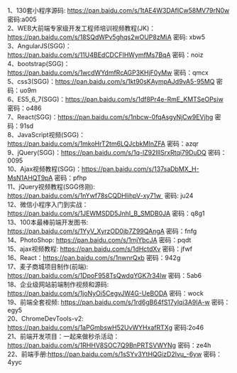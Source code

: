1、130套小程序源码: https://pan.baidu.com/s/1tAE4W3DAfICw58MV79rN0w 密码:a005  
2、WEB大前端专家级开发工程师培训视频教程(JK)：https://pan.baidu.com/s/18SQdWPv5ghqs2wOUP8zMiA 密码: xbw5  
3、AngularJS(SGG)：https://pan.baidu.com/s/11U4BEdCDCFIHWymfMs7BqA 密码：noiz  
4、bootstrap(SGG)：https://pan.baidu.com/s/1wcdWYdmfRcAGP3KHjF0yMw 密码：qmcx  
5、css3(SGG)：https://pan.baidu.com/s/1kt90sKAympAJd9vA5-95MQ 密码：uo9m  
6、ES5_6_7(SGG)：https://pan.baidu.com/s/1df8Pr4e-RmE_KMTSeOPsiw 密码：o486  
7、React(SGG)：https://pan.baidu.com/s/1nbcw-0fqAsgyNjCw9EVjhg 密码：91sd  
8、JavaScript视频(SGG)：https://pan.baidu.com/s/1mkoHrT2tm6LQJcbkMInZFA 密码：azqr  
9、jQuery(SGG)：https://pan.baidu.com/s/1q-lZ92IlISrxRtqi79DuDQ 密码：0095  
10、Ajax视频教程(SGG)：https://pan.baidu.com/s/137saDbMX_H-MsN1AHQT9pA 密码：pfhp  
11、jQuery视频教程(SGG佟刚): https://pan.baidu.com/s/1nYwf78sCQDHlihpV-xy71w  密码: ju24  
12、微信小程序入门到实战：https://pan.baidu.com/s/1JEWMSDD5JnhI_B_SMDB0JA 密码：q8g1  
13、100本最棒前端开发图书: https://pan.baidu.com/s/1YyV_XyrzOD0jb7Z99QAngA 密码：fnfg  
14、PhotoShop: https://pan.baidu.com/s/1mjYbcJA 密码：pqdt   
15、ajax视频教程: https://pan.baidu.com/s/1dHctdXv 密码：jfwf  
16、React：https://pan.baidu.com/s/1nwnrQxb 密码：942g   
17、麦子商城项目制作(前端): https://pan.baidu.com/s/1DpoF958TsQwdqYGK7r34lw 密码：5ab6  
18、企业级网站前端制作视频和源码: https://pan.baidu.com/s/1joNyOi5CegvJW4G-UeBODA 密码：wock  
19、前端全套视频: https://pan.baidu.com/s/1rd6gB64fS17ylqi3A9IA-w 密码：egy5  
20、ChromeDevTools-v2: https://pan.baidu.com/s/1aPGmbswH52UvWYHxafRTXg 密码:2o46  
21、前端开发项目：一起来做秒杀活动：https://pan.baidu.com/s/1RHHV8SOC7Q9BnPRTSVWYNg 密码：ze4h  
22、前端手册:https://pan.baidu.com/s/1sSYv3YtHQGizD2lvu_-6yw 密码：4yyc  
